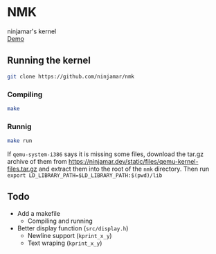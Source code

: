 # NMK
ninjamar's kernel <br>
[Demo](https://replit.com/@ninjamar/gh-nmk)
## Running the kernel

```bash
git clone https://github.com/ninjamar/nmk
```
### Compiling

```bash
make
```
### Runnig

```bash
make run
```
If `qemu-system-i386` says it is missing some files, download the tar.gz archive of them from https://ninjamar.dev/static/files/qemu-kernel-files.tar.gz and extract them into the root of the `nmk` directory. Then run `export LD_LIBRARY_PATH=$LD_LIBRARY_PATH:$(pwd)/lib
`
## Todo 
- Add a makefile 
  - Compiling and running
- Better display function (`src/display.h`)
  - Newline support (`kprint_x_y`)
  - Text wraping (`kprint_x_y`)
